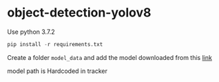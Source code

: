 # object-detection-yolov8

Use python 3.7.2

```python
pip install -r requirements.txt
```

Create a folder `model_data` and add the model downloaded from this [link](https://drive.google.com/drive/folders/14bB8ilDkSOtyVHsSHeiZV7AUN132mLZ1?usp=share_link)

model path is Hardcoded in tracker